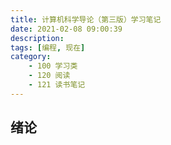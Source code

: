 ```yaml
---
title: 计算机科学导论（第三版）学习笔记
date: 2021-02-08 09:00:39
description: 
tags: [编程, 现在]
category:
    - 100 学习类
    - 120 阅读
    - 121 读书笔记
---
```




## 绪论



































